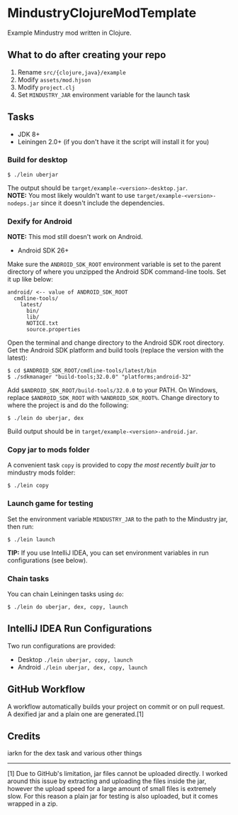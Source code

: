 # MindustryClojureModTemplate

Example Mindustry mod written in Clojure.

## What to do after creating your repo

1. Rename `src/{clojure,java}/example`
2. Modify `assets/mod.hjson`
3. Modify `project.clj`
4. Set `MINDUSTRY_JAR` environment variable for the launch task

## Tasks

- JDK 8+
- Leiningen 2.0+ (if you don't have it the script will install it for you)

### Build for desktop

    $ ./lein uberjar

The output should be `target/example-<version>-desktop.jar`.\
**NOTE:** You most likely wouldn't want to use
`target/example-<version>-nodeps.jar` since it doesn't include the
dependencies.

### Dexify for Android

**NOTE:** This mod still doesn't work on Android.

- Android SDK 26+

Make sure the `ANDROID_SDK_ROOT` environment variable is set to the parent
directory of where you unzipped the Android SDK command-line tools. Set it up
like below:

    android/ <-- value of ANDROID_SDK_ROOT
      cmdline-tools/
        latest/
          bin/
          lib/
          NOTICE.txt
          source.properties

Open the terminal and change directory to the Android SDK root directory. Get
the Android SDK platform and build tools (replace the version with the latest):

    $ cd $ANDROID_SDK_ROOT/cmdline-tools/latest/bin
    $ ./sdkmanager "build-tools;32.0.0" "platforms;android-32"

Add `$ANDROID_SDK_ROOT/build-tools/32.0.0` to your PATH. On Windows, replace
`$ANDROID_SDK_ROOT` with `%ANDROID_SDK_ROOT%`. Change directory to where the
project is and do the following:

    $ ./lein do uberjar, dex

Build output should be in `target/example-<version>-android.jar`.

### Copy jar to mods folder

A convenient task `copy` is provided to copy *the most recently built jar* to
mindustry mods folder:

    $ ./lein copy

### Launch game for testing

Set the environment variable `MINDUSTRY_JAR` to the path to the Mindustry jar,
then run:

    $ ./lein launch

**TIP:** If you use IntelliJ IDEA, you can set environment variables in run
configurations (see below).

### Chain tasks

You can chain Leiningen tasks using `do`:

    $ ./lein do uberjar, dex, copy, launch

## IntelliJ IDEA Run Configurations

Two run configurations are provided:
- Desktop `./lein uberjar, copy, launch`
- Android `./lein uberjar, dex, copy, launch`

## GitHub Workflow

A workflow automatically builds your project on commit or on pull request.
A dexified jar and a plain one are generated.[1]

## Credits

iarkn for the dex task and various other things

---

[1] Due to GitHub's limitation, jar files cannot be uploaded directly. I worked
around this issue by extracting and uploading the files inside the jar, however
the upload speed for a large amount of small files is extremely slow. For this
reason a plain jar for testing is also uploaded, but it comes wrapped in a zip.